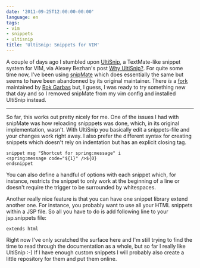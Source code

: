 ```yaml
---
date: '2011-09-25T12:00:00-00:00'
language: en
tags:
- vim
- snippets
- ultisnip
title: 'UltiSnip: Snippets for VIM'
---
```



A couple of days ago I stumbled upon [UltiSnip][ultisnip], a TextMate-like
snippet system for VIM, via Alexey Bezhan's post [Why UltiSnip?][why]. For
quite some time now, I've been using [snipMate][snipmate] which does
essentially the same but seems to have been abandonned by its original
maintainer. There *is* a [fork][snipmate.garbas] maintained by [Rok
Garbas][garbas] but, I guess, I was ready to try something new that day and so
I removed snipMate from my vim config and installed UltiSnip instead.

-------------------

So far, this works out pretty nicely for me. One of the issues I had with
snipMate was how reloading snipppets was done, which, in its original
implementation, wasn't. With UltiSnip you basically edit a snippets-file and
your changes work right away. I also prefer the different syntax for creating
snippets which doesn't rely on indentation but has an explicit closing tag.

<pre><code>snippet msg "Shortcut for spring:message" i
&lt;spring:message code="${1}" /&gt;${0}
endsnippet</code></pre>

You can also define a handful of options with each snippet which, for
instance, restricts the snippet to only work at the beginning of a line or
doesn't require the trigger to be surrounded by whitespaces.

Another really nice feature is that you can have one snippet library extend
another one. For instance, you probably want to use all your HTML snippets
within a JSP file. So all you have to do is add following line to your
jsp.snippets file:

<pre><code>extends html</code></pre>

Right now I've only scratched the surface here and I'm still trying to find
the time to read through the documentation as a whole, but so far I really like
UltiSnip :-) If I have enough custom snippets I will probably also create a
little repository for them and put them online.

[why]: http://fueledbylemons.com/blog/2011/07/27/why-ultisnips/
[snipmate]: http://www.vim.org/scripts/script.php?script_id=2540
[garbas]: https://github.com/garbas
[ultisnip]: http://www.vim.org/scripts/script.php?script_id=2715
[snipmate.garbas]: https://github.com/garbas/vim-snipmate
